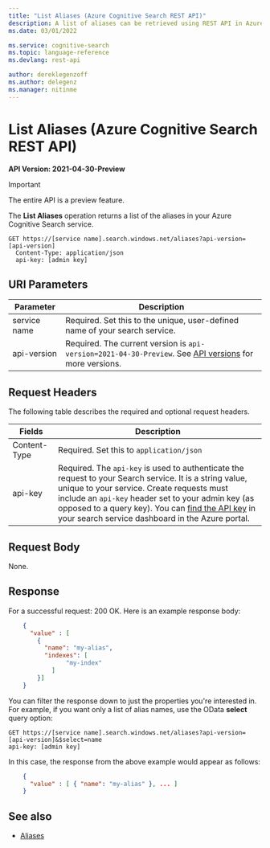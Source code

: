 ```yaml
---
title: "List Aliases (Azure Cognitive Search REST API)"
description: A list of aliases can be retrieved using REST API in Azure Cognitive Search
ms.date: 03/01/2022

ms.service: cognitive-search
ms.topic: language-reference
ms.devlang: rest-api

author: dereklegenzoff
ms.author: delegenz
ms.manager: nitinme
---
```

# List Aliases (Azure Cognitive Search REST API)

**API Version: 2021-04-30-Preview**

> [!Important]
> The entire API is a preview feature.

The **List Aliases** operation returns a list of the aliases in your Azure Cognitive Search service.  

```http
GET https://[service name].search.windows.net/aliases?api-version=[api-version]      
  Content-Type: application/json  
  api-key: [admin key]  
```  

## URI Parameters

| Parameter	  | Description  | 
|-------------|--------------|
| service name | Required. Set this to the unique, user-defined name of your search service. |
| api-version | Required. The current version is `api-version=2021-04-30-Preview`. See [API versions](../search-service-api-versions.md) for more versions.|

## Request Headers

 The following table describes the required and optional request headers.  

|Fields              |Description      |  
|--------------------|-----------------|  
|Content-Type|Required. Set this to `application/json`|  
|api-key|Required. The `api-key` is used to authenticate the request to your Search service. It is a string value, unique to your service. Create requests must include an `api-key` header set to your admin key (as opposed to a query key). You can [find the API key](/azure/search/search-security-api-keys#find-existing-keys) in your search service dashboard in the Azure portal.|  

## Request Body  
 None.  

## Response  
For a successful request: 200 OK. Here is an example response body:  

```json
    {  
      "value" : [  
        {  
          "name": "my-alias",  
          "indexes": [
                "my-index"
            ]
        }]  
    }  
```  

You can filter the response down to just the properties you're interested in. For example, if you want only a list of alias names, use the OData **select** query option:  

```http
GET https://[service name].search.windows.net/aliases?api-version=[api-version]&$select=name
api-key: [admin key]  
```  

 In this case, the response from the above example would appear as follows:  

```json  
    {  
      "value" : [ { "name": "my-alias" }, ... ]  
    }  
```

## See also  

+ [Aliases]()